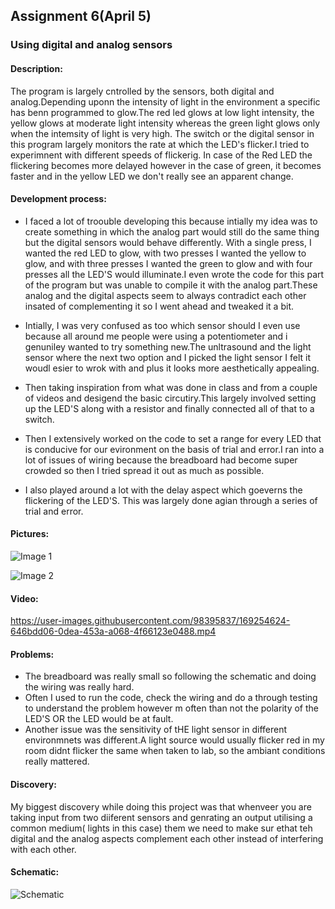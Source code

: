 ## Assignment 6(April 5)
### Using digital and analog sensors

#### Description:
The program is largely cntrolled by the sensors, both digital and analog.Depending uponn the intensity of light in the environment a specific has benn programmed
to glow.The red led glows at low light intensity, the yellow glows at moderate light intensity whereas the green light glows only when the intemsity of light is very high.
The switch or the digital sensor in this program largely monitors the rate at which the LED's flicker.I tried to experimnent with different speeds of flickerig.
In case of the Red LED the flickering becomes more delayed however in the case of green, it becomes faster and in the yellow LED we don't really see an apparent
change.

#### Development process:
- I faced a lot of troouble developing this because intially my idea was to create something in which the analog part would still do the same thing but the digital sensors would behave differently. With a single press, I wanted the red LED to glow, with two presses I wanted the yellow to glow, and with three presses I wanted the green to glow and with four presses all the LED'S would illuminate.I even wrote the code for this part of the program but was unable to compile it with the analog part.These analog and the digital aspects seem to always contradict each other insated of complementing it so I went ahead and tweaked it a bit.

- Intially, I was very confused as too which sensor should I even use because all around me people were using a potentiometer and i genuniley wanted to try something new.The unltrasound and the light sensor where the next two option and I picked the light sensor I felt it woudl esier to wrok with and plus it looks more aesthetically appealing.

- Then taking inspiration from what was done in class and from a couple of videos and desigend the basic circutiry.This largely involved setting up the LED'S along with a resistor and finally connected all of that to a switch.

- Then I extensively worked on the code to  set a range for every LED that is conducive for our evironment on the basis of trial and error.I ran into a lot of issues of wiring because the breadboard had become super crowded so then I tried spread it out as much as possible.

- I also played around a lot with the delay aspect which goeverns the flickering of the LED'S. This was largely done agian through a series of trial and error.

#### Pictures:
![Image 1](https://user-images.githubusercontent.com/98395837/169257060-52595c6d-504c-4bdd-9d90-d812c4245aa8.jpeg)

![Image 2](https://user-images.githubusercontent.com/98395837/169254515-0f34b058-2be7-43f1-b476-235cf64b91d0.jpeg)


#### Video:
https://user-images.githubusercontent.com/98395837/169254624-646bdd06-0dea-453a-a068-4f66123e0488.mp4

#### Problems:
- The breadboard was really small so following the schematic and doing the wiring was really hard.
- Often I used to run the code, check the wiring and do a through testing to understand the problem however m often than not the polarity of the LED'S OR the LED would be at fault.
- Another issue was the sensitivity of tHE light sensor in different environmnets was different.A light source would usually flicker red in my room didnt flicker the same when taken to lab, so the ambiant conditions really mattered.

#### Discovery:
My biggest discovery while doing this project was that whenveer you are taking input from two diiferent sensors and genrating an output utilising a common medium( lights in this case) them we need to make sur ethat teh digital and the analog aspects complement each other instead of interfering with each other.

#### Schematic:

![Schematic](https://user-images.githubusercontent.com/98395837/169256842-efa7a99a-a225-4ab9-acc0-ed966178b559.jpeg)

